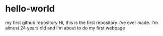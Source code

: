 # hello-world
my first github repository
Hi, this is the first repository i've ever made. I'm almost 24 years old and I'm about to do my first webpage
